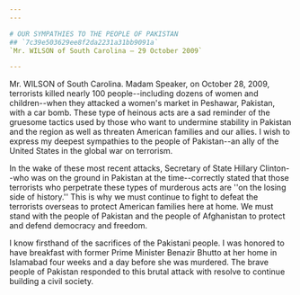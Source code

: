 ```yaml
---
---

# OUR SYMPATHIES TO THE PEOPLE OF PAKISTAN
## `7c39e503629ee8f2da2231a31bb9091a`
`Mr. WILSON of South Carolina — 29 October 2009`

---
```



Mr. WILSON of South Carolina. Madam Speaker, on October 28, 2009, 
terrorists killed nearly 100 people--including dozens of women and 
children--when they attacked a women's market in Peshawar, Pakistan, 
with a car bomb. These type of heinous acts are a sad reminder of the 
gruesome tactics used by those who want to undermine stability in 
Pakistan and the region as well as threaten American families and our 
allies. I wish to express my deepest sympathies to the people of 
Pakistan--an ally of the United States in the global war on terrorism.

In the wake of these most recent attacks, Secretary of State Hillary 
Clinton--who was on the ground in Pakistan at the time--correctly 
stated that those terrorists who perpetrate these types of murderous 
acts are ''on the losing side of history.'' This is why we must 
continue to fight to defeat the terrorists overseas to protect American 
families here at home. We must stand with the people of Pakistan and 
the people of Afghanistan to protect and defend democracy and freedom.

I know firsthand of the sacrifices of the Pakistani people. I was 
honored to have breakfast with former Prime Minister Benazir Bhutto at 
her home in Islamabad four weeks and a day before she was murdered. The 
brave people of Pakistan responded to this brutal attack with resolve 
to continue building a civil society.
